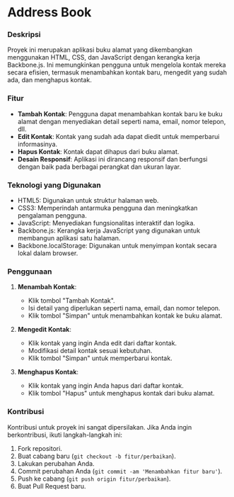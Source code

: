 # Address Book

### Deskripsi

Proyek ini merupakan aplikasi buku alamat yang dikembangkan menggunakan HTML, CSS, dan JavaScript dengan kerangka kerja Backbone.js. Ini memungkinkan pengguna untuk mengelola kontak mereka secara efisien, termasuk menambahkan kontak baru, mengedit yang sudah ada, dan menghapus kontak.

### Fitur

- **Tambah Kontak**: Pengguna dapat menambahkan kontak baru ke buku alamat dengan menyediakan detail seperti nama, email, nomor telepon, dll.
- **Edit Kontak**: Kontak yang sudah ada dapat diedit untuk memperbarui informasinya.
- **Hapus Kontak**: Kontak dapat dihapus dari buku alamat.
- **Desain Responsif**: Aplikasi ini dirancang responsif dan berfungsi dengan baik pada berbagai perangkat dan ukuran layar.

### Teknologi yang Digunakan

- HTML5: Digunakan untuk struktur halaman web.
- CSS3: Memperindah antarmuka pengguna dan meningkatkan pengalaman pengguna.
- JavaScript: Menyediakan fungsionalitas interaktif dan logika.
- Backbone.js: Kerangka kerja JavaScript yang digunakan untuk membangun aplikasi satu halaman.
- Backbone.localStorage: Digunakan untuk menyimpan kontak secara lokal dalam browser.

### Penggunaan

1. **Menambah Kontak**:
   - Klik tombol "Tambah Kontak".
   - Isi detail yang diperlukan seperti nama, email, dan nomor telepon.
   - Klik tombol "Simpan" untuk menambahkan kontak ke buku alamat.

2. **Mengedit Kontak**:
   - Klik kontak yang ingin Anda edit dari daftar kontak.
   - Modifikasi detail kontak sesuai kebutuhan.
   - Klik tombol "Simpan" untuk memperbarui kontak.

3. **Menghapus Kontak**:
   - Klik kontak yang ingin Anda hapus dari daftar kontak.
   - Klik tombol "Hapus" untuk menghapus kontak dari buku alamat.

### Kontribusi

Kontribusi untuk proyek ini sangat dipersilakan. Jika Anda ingin berkontribusi, ikuti langkah-langkah ini:

1. Fork repositori.
2. Buat cabang baru (`git checkout -b fitur/perbaikan`).
3. Lakukan perubahan Anda.
4. Commit perubahan Anda (`git commit -am 'Menambahkan fitur baru'`).
5. Push ke cabang (`git push origin fitur/perbaikan`).
6. Buat Pull Request baru.
